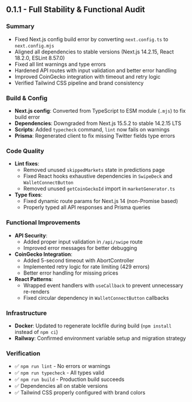 ## 0.1.1 - Full Stability & Functional Audit

### Summary
- Fixed Next.js config build error by converting `next.config.ts` to `next.config.mjs`
- Aligned all dependencies to stable versions (Next.js 14.2.15, React 18.2.0, ESLint 8.57.0)
- Fixed all lint warnings and type errors
- Hardened API routes with input validation and better error handling
- Improved CoinGecko integration with timeout and retry logic
- Verified Tailwind CSS pipeline and brand consistency

### Build & Config
- **Next.js config**: Converted from TypeScript to ESM module (`.mjs`) to fix build error
- **Dependencies**: Downgraded from Next.js 15.5.2 to stable 14.2.15 LTS
- **Scripts**: Added `typecheck` command, `lint` now fails on warnings
- **Prisma**: Regenerated client to fix missing Twitter fields type errors

### Code Quality
- **Lint fixes**:
  - Removed unused `skippedMarkets` state in predictions page
  - Fixed React hooks exhaustive dependencies in `SwipeDeck` and `WalletConnectButton`
  - Removed unused `getCoinGeckoId` import in `marketGenerator.ts`
- **Type fixes**:
  - Fixed dynamic route params for Next.js 14 (non-Promise based)
  - Properly typed all API responses and Prisma queries

### Functional Improvements
- **API Security**:
  - Added proper input validation in `/api/swipe` route
  - Improved error messages for better debugging
- **CoinGecko Integration**:
  - Added 5-second timeout with AbortController
  - Implemented retry logic for rate limiting (429 errors)
  - Better error handling for missing prices
- **React Patterns**:
  - Wrapped event handlers with `useCallback` to prevent unnecessary re-renders
  - Fixed circular dependency in `WalletConnectButton` callbacks

### Infrastructure
- **Docker**: Updated to regenerate lockfile during build (`npm install` instead of `npm ci`)
- **Railway**: Confirmed environment variable setup and migration strategy

### Verification
- ✅ `npm run lint` - No errors or warnings
- ✅ `npm run typecheck` - All types valid
- ✅ `npm run build` - Production build succeeds
- ✅ Dependencies all on stable versions
- ✅ Tailwind CSS properly configured with brand colors

